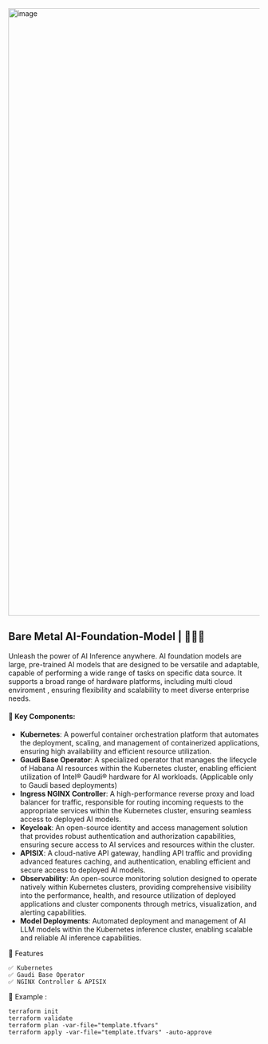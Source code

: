 <img width="1503" height="1218" alt="image" src="https://github.com/user-attachments/assets/6a50e554-028e-45ef-b336-7e9273c48fe2" />


## Bare Metal AI-Foundation-Model | 🚀🚀🚀 
Unleash the power of AI Inference anywhere. AI foundation models are large, pre-trained AI models that are designed to be versatile and adaptable, capable of performing a wide range of tasks on specific data source. It supports a broad range of hardware platforms, including multi cloud enviroment , ensuring flexibility and scalability to meet diverse enterprise needs.

   
#### 🧱 Key Components:
   - **Kubernetes**: A powerful container orchestration platform that automates the deployment, scaling, and management of containerized applications, ensuring high availability and efficient resource utilization.
   - **Gaudi Base Operator**: A specialized operator that manages the lifecycle of Habana AI resources within the Kubernetes cluster, enabling efficient utilization of Intel® Gaudi® hardware for AI workloads. (Applicable only to Gaudi based deployments)
   - **Ingress NGINX Controller**: A high-performance reverse proxy and load balancer for traffic, responsible for routing incoming requests to the appropriate services within the Kubernetes cluster, ensuring seamless access to deployed AI models.
   - **Keycloak**: An open-source identity and access management solution that provides robust authentication and authorization capabilities, ensuring secure access to AI services and resources within the cluster.
   - **APISIX**: A cloud-native API gateway, handling API traffic and providing advanced features caching, and authentication, enabling efficient and secure access to deployed AI models.
   - **Observability**: An open-source monitoring solution designed to operate natively within Kubernetes clusters, providing comprehensive visibility into the performance, health, and resource utilization of deployed applications and cluster components through metrics, visualization, and alerting capabilities.
   - **Model Deployments**: Automated deployment and management of AI LLM models within the Kubernetes inference cluster, enabling scalable and reliable AI inference capabilities.


🎯 Features 
```
✅ Kubernetes
✅ Gaudi Base Operator
✅ NGINX Controller & APISIX 
```

🔨 Example :
```
terraform init
terraform validate
terraform plan -var-file="template.tfvars"
terraform apply -var-file="template.tfvars" -auto-approve
```


